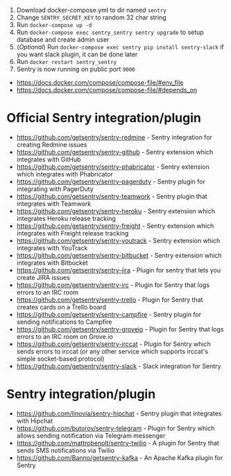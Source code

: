 1. Download docker-compose.yml to dir named `sentry`
2. Change `SENTRY_SECRET_KEY` to random 32 char string
3. Run `docker-compose up -d`
4. Run `docker-compose exec sentry_sentry sentry upgrade` to setup database and create admin user
5. (*Optional*) Run `docker-compose exec sentry pip install sentry-slack` if you want slack plugin, it can be done later
6. Run `docker restart sentry_sentry`
7. Sentry is now running on public port `9000`


* https://docs.docker.com/compose/compose-file/#env_file
* https://docs.docker.com/compose/compose-file/#depends_on

Official Sentry integration/plugin
===================================
* https://github.com/getsentry/sentry-redmine - Sentry integration for creating Redmine issues 
* https://github.com/getsentry/sentry-github - Sentry extension which integrates with GitHub
* https://github.com/getsentry/sentry-phabricator - Sentry extension which integrates with Phabricator
* https://github.com/getsentry/sentry-pagerduty - Sentry plugin for integrating with PagerDuty
* https://github.com/getsentry/sentry-teamwork - Sentry plugin that integrates with Teamwork
* https://github.com/getsentry/sentry-heroku - Sentry extension which integrates Heroku release tracking
* https://github.com/getsentry/sentry-freight - Sentry extension which integrates with Freight release tracking
* https://github.com/getsentry/sentry-youtrack - Sentry extension which integrates with YouTrack
* https://github.com/getsentry/sentry-bitbucket - Sentry extension which integrates with Bitbucket
* https://github.com/getsentry/sentry-jira - Plugin for sentry that lets you create JIRA issues
* https://github.com/getsentry/sentry-irc - Plugin for Sentry that logs errors to an IRC room
* https://github.com/getsentry/sentry-trello - Plugin for Sentry that creates cards on a Trello board
* https://github.com/getsentry/sentry-campfire - Sentry plugin for sending notifications to Campfire
* https://github.com/getsentry/sentry-groveio - Plugin for Sentry that logs errors to an IRC room on Grove.io
* https://github.com/getsentry/sentry-irccat - Plugin for Sentry which sends errors to irccat (or any other service which supports irccat's simple socket-based protocol)
* https://github.com/getsentry/sentry-slack - Slack integration for Sentry

Sentry integration/plugin
=========================
* https://github.com/linovia/sentry-hipchat - Sentry plugin that integrates with Hipchat
* https://github.com/butorov/sentry-telegram - Plugin for Sentry which allows sending notification via Telegram messenger
* https://github.com/mattrobenolt/sentry-twilio - A plugin for Sentry that sends SMS notifications via Twilio
* https://github.com/Banno/getsentry-kafka - An Apache Kafka plugin for Sentry